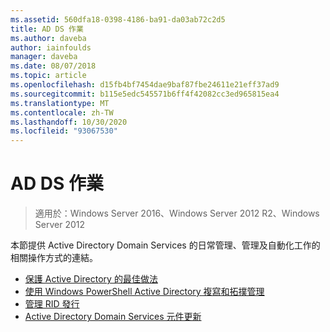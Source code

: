 ```yaml
---
ms.assetid: 560dfa18-0398-4186-ba91-da03ab72c2d5
title: AD DS 作業
ms.author: daveba
author: iainfoulds
manager: daveba
ms.date: 08/07/2018
ms.topic: article
ms.openlocfilehash: d15fb4bf7454dae9baf87fbe24611e21eff37ad9
ms.sourcegitcommit: b115e5edc545571b6ff4f42082cc3ed965815ea4
ms.translationtype: MT
ms.contentlocale: zh-TW
ms.lasthandoff: 10/30/2020
ms.locfileid: "93067530"
---
```

# <a name="ad-ds-operations"></a>AD DS 作業

>適用於：Windows Server 2016、Windows Server 2012 R2、Windows Server 2012

本節提供 Active Directory Domain Services 的日常管理、管理及自動化工作的相關操作方式的連結。

* [保護 Active Directory 的最佳做法](../../../ad-ds/plan/security-best-practices/Best-Practices-for-Securing-Active-Directory.md)
* [使用 Windows PowerShell Active Directory 複寫和拓撲管理](../../../ad-ds/manage/powershell/Active-Directory-Replication-and-Topology-Management-Using-Windows-PowerShell.md)
* [管理 RID 發行](../../../ad-ds/manage/Managing-RID-Issuance.md)
* [Active Directory Domain Services 元件更新](../../../ad-ds/manage/component-updates/Active-Directory-Domain-Services-Component-Updates.md)

